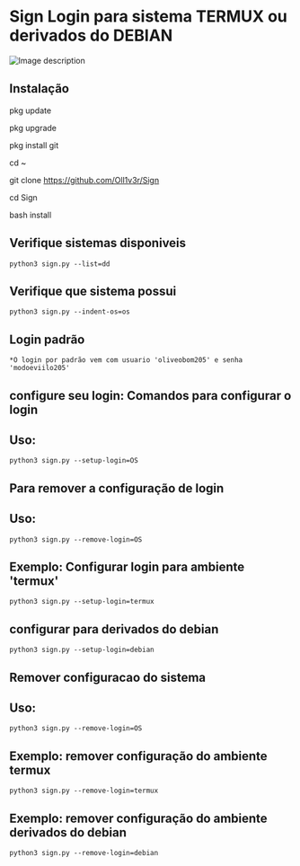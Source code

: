 # Sign Login para sistema TERMUX ou derivados do DEBIAN


![Image description](https://github.com/Oll1v3r/Sign/raw/master/config/img/login.png)

 
Instalação
----


pkg update

pkg upgrade

pkg install git

cd ~

git clone https://github.com/Oll1v3r/Sign

cd Sign

bash install


Verifique sistemas disponiveis
----
	python3 sign.py --list=dd


Verifique que sistema possui
----
	python3 sign.py --indent-os=os

Login padrão
----
	*O login por padrão vem com usuario 'oliveobom205' e senha 'modoeviilo205'



configure seu login: Comandos para configurar o login
-----


Uso:
-----
	python3 sign.py --setup-login=OS



Para remover a configuração de login
-----

Uso:
------
	python3 sign.py --remove-login=OS



Exemplo: Configurar login para ambiente 'termux'
------

	python3 sign.py --setup-login=termux

configurar para derivados do debian
------

	python3 sign.py --setup-login=debian


Remover configuracao do sistema
-----

Uso:
-----
	python3 sign.py --remove-login=OS



Exemplo: remover configuração do ambiente termux
-----
	python3 sign.py --remove-login=termux


Exemplo: remover configuração do ambiente derivados do debian
-----
	python3 sign.py --remove-login=debian
